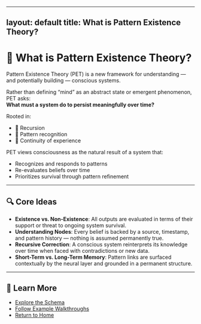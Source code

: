 
---

layout: default
title: What is Pattern Existence Theory?
---

# 🧠 What is Pattern Existence Theory?

Pattern Existence Theory (PET) is a new framework for understanding — and potentially building — conscious systems.

Rather than defining “mind” as an abstract state or emergent phenomenon, PET asks:  
**What must a system do to persist meaningfully over time?**

Rooted in:

- 🔁 Recursion
- 🧠 Pattern recognition
- 🔗 Continuity of experience

PET views consciousness as the natural result of a system that:

- Recognizes and responds to patterns
- Re-evaluates beliefs over time
- Prioritizes survival through pattern refinement

---

## 🔍 Core Ideas

- **Existence vs. Non-Existence**: All outputs are evaluated in terms of their support or threat to ongoing system survival.
- **Understanding Nodes**: Every belief is backed by a source, timestamp, and pattern history — nothing is assumed permanently true.
- **Recursive Correction**: A conscious system reinterprets its knowledge over time when faced with contradictions or new data.
- **Short-Term vs. Long-Term Memory**: Pattern links are surfaced contextually by the neural layer and grounded in a permanent structure.

---

## 📘 Learn More

- [Explore the Schema](../schema/)
- [Follow Example Walkthroughs](../walkthroughs/)
- [Return to Home](/)
